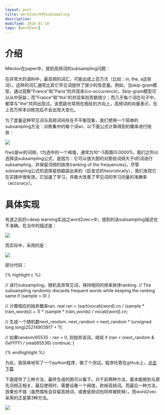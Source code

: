 ```yaml
---
layout: post
title: word2vec中的subsampling
description: 
modified: 2016-01-10
tags: [word2vec]
---
```


# 介绍

Mikolov在paper[]()中，提到高频词的subsampling问题：

在非常大的语料中，最高频的词汇，可能出成上百万次（比如：in, the, a这些词）。这样的词汇通常比其它罕见词提供了很少的信息量。例如，当skip-gram模型，通过观察"France"和"Paris"的共现率(co-occurrence)，Skip-gram模型可以从中获益；而"France"和"the"的共现率则贡献很少；而几乎每个词在句子中，都常与"the"共同出现过。该思路也常用在相反的方向上，高频词的向量表示，在上百万样本训练完后不会出现大变化。

为了度量这种罕见词与高频词间存在不平衡现象，我们使用一个简单的subsampling方法：训练集中的每个词wi，以下面公式计算得到的概率进行抛弃：

<img src="http://www.forkosh.com/mathtex.cgi?P(w_i)=1-sqrt{\frac{t}{f(w_i)}}">

f(wi)是wi的词频，t为选中的一个阀值，通常为10^-5周围(0.00001)。我们之所以选择该subsampling公式，是因为：它可以很大胆的对那些词频大于t的词进行subsampling，并保留词频的排序(ranking of the frequencies)。尽管subsampling公式的选择是拍脑袋出来的（启发式的heuristically），我们发现它在实践中很有效。它加速了学习，并极大改善了罕见词的学习向量的准确率（accuracy）。

# 具体实现

有道之前的<deep learning实战之word2vec>中，提到的该subsampling描述也不准确。在当中的描述是：

<img src="http://www.forkosh.com/mathtex.cgi?P(w_i)=1-(sqrt{\frac{sample}{freq(w_i)}}+\frac{sample}{freq(w_i)})">


而实际中，采用的是：

<img src="http://www.forkosh.com/mathtex.cgi?P(w_i)=\frac{random}/65535-(sqrt{\frac{sample}{freq(w_i)}}+\frac{sample}{freq(w_i)})">

部分代码：

{% highlight c %}

// 进行subsampling，随机丢弃常见词，保持相同的频率排序ranking.
// The subsampling randomly discards frequent words while keeping the ranking same
if (sample > 0) {

  // 计算相应的抛弃概率ran.
  real ran = (sqrt(vocab[word].cn / (sample * train_words)) + 1) * (sample * train_words) / vocab[word].cn;

  // 生成一个随机数next_random.
  next_random = next_random * (unsigned long long)25214903917 + 11;

  // 如果random/65535 - ran > 0, 则抛弃该词，继续
  if (ran < (next_random & 0xFFFF) / (real)65536) 
      continue;
}

{% endhighlight %}

为此，我简单地写了一个python程序，做了个测试。程序托管在github上，[点击下载](https://github.com/d0evi1/word2vec_insight/blob/master/subsampling.py)

下面提供了三种方法，最终生成的图可以看下。对于前两种方法，基本能做到与原先词频正相关，最后使用时，需要设置一个阀值，砍掉高频词。而最后一种方法，效果也不错（虽然偶有会存留高频词，或者低频词也同样被砍掉）。而word2vec采用的正是第3种方法。

<img src="http://pic.yupoo.com/wangdren23/G7O9UJ6m/medish.jpg">